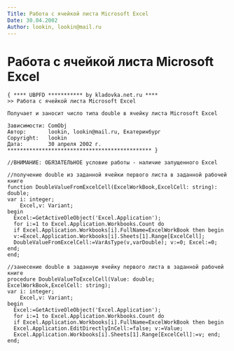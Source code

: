 ```yaml
---
Title: Работа с ячейкой листа Microsoft Excel
Date: 30.04.2002
Author: lookin, lookin@mail.ru
---
```



Работа с ячейкой листа Microsoft Excel
======================================

    { **** UBPFD *********** by kladovka.net.ru ****
    >> Работа с ячейкой листа Microsoft Excel
     
    Получает и заносит число типа double в ячейку листа Microsoft Excel
     
    Зависимости: ComObj
    Автор:       lookin, lookin@mail.ru, Екатеринбург
    Copyright:   lookin
    Дата:        30 апреля 2002 г.
    ********************************************** }
     
    //ВНИМАНИЕ: ОБЯЗАТЕЛЬНОЕ условие работы - наличие запущенного Excel 
     
    //получение double из заданной ячейки первого листа в заданной рабочей книге
    function DoubleValueFromExcelCell(ExcelWorkBook,ExcelCell: string): double;
    var i: integer;
        Excel,v: Variant;
    begin
      Excel:=GetActiveOleObject('Excel.Application');
      for i:=1 to Excel.Application.Workbooks.Count do
      if Excel.Application.Workbooks[i].FullName=ExcelWorkBook then begin
      v:=Excel.Application.Workbooks[i].Sheets[1].Range[ExcelCell];
      DoubleValueFromExcelCell:=VarAsType(v,varDouble); v:=0; Excel:=0; end;
    end;
     
    //занесение double в заданную ячейку первого листа в заданной рабочей книге
    procedure DoubleValueToExcelCell(Value: double; ExcelWorkBook,ExcelCell: string);
    var i: integer;
        Excel,v: Variant;
    begin
      Excel:=GetActiveOleObject('Excel.Application');
      for i:=1 to Excel.Application.Workbooks.Count do
      if Excel.Application.Workbooks[i].FullName=ExcelWorkBook then begin
      Excel.Application.EditDirectlyInCell:=false; v:=Value;
      Excel.Application.Workbooks[i].Sheets[1].Range[ExcelCell]:=v; end;
    end;
